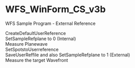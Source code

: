 # WFS_WinForm_CS_v3b
WFS Sample Program - External Reference

CreateDefaultUserReference  
SetSampleRefplane to 0 (Internal)  
Measure Planewave  
SetSpotstoUserreference  
SaveUserReffile and also SetSampleRefplane to 1 (External)  
Measure the target Wavefront  
  
